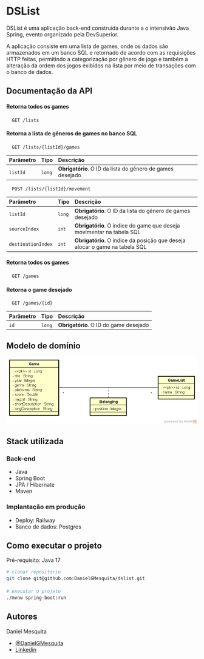 
# DSList

DSList é uma aplicação back-end construída durante a o intensivão Java Spring, evento organizado pela DevSuperior.

A aplicação consiste em uma lista de games, onde os dados são armazenados em um banco SQL e retornado de acordo com as requisições HTTP feitas, permitindo a categorização por gênero de jogo e também a alteração da ordem dos jogos exibidos na lista por meio de transações com o banco de dados.




## Documentação da API

#### Retorna todos os games

```http
  GET /lists
```

#### Retorna a lista de gêneros de games no banco SQL

```http
  GET /lists/{listId}/games
```

| Parâmetro   | Tipo       | Descrição                                   |
| :---------- | :--------- | :------------------------------------------ |
| `listId`      | `long` | **Obrigatório**. O ID da lista do gênero de games desejado |

```http
  POST /lists/{listId}/movement
```

| Parâmetro   | Tipo       | Descrição                                   |
| :---------- | :--------- | :------------------------------------------ |
| `listId`      | `long` | **Obrigatório**. O ID da lista do gênero de games desejado |
| `sourceIndex`      | `int` | **Obrigatório**. O índice do game que deseja movimentar na tabela SQL|
| `destinationIndex`      | `int` | **Obrigatório**. O índice da posição que deseja alocar o game na tabela SQL |

#### Retorna todos os games

```http
  GET /games
```
#### Retorna o game desejado

```http
  GET /games/{id}
```

| Parâmetro   | Tipo       | Descrição                                   |
| :---------- | :--------- | :------------------------------------------ |
| `id`      | `long` | **Obrigatório**. O ID do game desejado |



## Modelo de domínio

![](https://raw.githubusercontent.com/devsuperior/java-spring-dslist/main/resources/dslist-model.png)
## Stack utilizada

### Back-end
- Java
- Spring Boot
- JPA / Hibernate
- Maven

### Implantação em produção
- Deploy: Railway
- Banco de dados: Postgres



## Como executar o projeto

Pré-requisito: Java 17

```bash
# clonar repositório
git clone git@github.com:DanielGMesquita/dslist.git

# executar o projeto
./mvnw spring-boot:run
```
    
## Autores

Daniel Mesquita
- [@DanielGMesquita](https://www.github.com/DanielGMesquita)
- [Linkedin](https://www.linkedin.com/in/danielgmesquita/)

